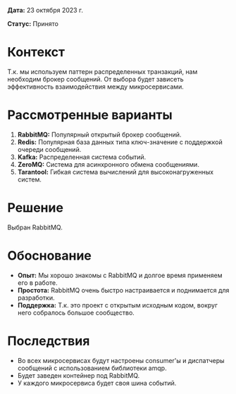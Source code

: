 **Дата:** 23 октября 2023 г.

**Статус:** Принято

# Контекст

Т.к. мы используем паттерн распределенных транзакций, нам необходим брокер сообщений. От выбора будет зависеть эффективность взаимодействия между микросервисами.

# Рассмотренные варианты

1. **RabbitMQ:** Популярный открытый брокер сообщений.
2. **Redis:** Популярная база данных типа ключ-значение с поддержкой очереди сообщений.
3. **Kafka:** Распределенная система событий.
4. **ZeroMQ:** Система для асинхронного обмена сообщениями.
4. **Tarantool:** Гибкая система вычислений для высоконагруженных систем.

# Решение

Выбран RabbitMQ.

# Обоснование

- **Опыт:** Мы хорошо знакомы с RabbitMQ и долгое время применяем его в работе.
- **Простота:** RabbitMQ очень быстро настраивается и поднимается для разработки.
- **Поддержка:** Т.к. это проект с открытым исходным кодом, вокруг него собралось большое сообщество.

# Последствия

- Во всех микросервисах будут настроены consumer'ы и диспатчеры сообщений с использованием библиотеки amqp.
- Будет заведен контейнер под RabbitMQ.
- У каждого микросервиса будет своя шина событий.
